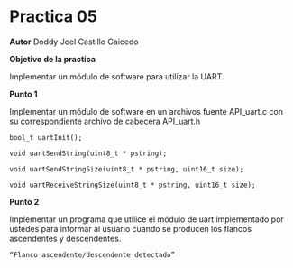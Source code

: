 # Practica 05

**Autor**
Doddy Joel Castillo Caicedo

**Objetivo de la practica**

Implementar un módulo de software para utilizar la UART. 

**Punto 1**

Implementar un módulo de software en un archivos fuente API_uart.c con su correspondiente archivo de cabecera API_uart.h
```	
bool_t uartInit();

void uartSendString(uint8_t * pstring);

void uartSendStringSize(uint8_t * pstring, uint16_t size);

void uartReceiveStringSize(uint8_t * pstring, uint16_t size);
```	


**Punto 2**

Implementar un programa que utilice el módulo de uart implementado por ustedes para informar al usuario cuando se producen los flancos ascendentes y descendentes.

```	
“Flanco ascendente/descendente detectado”
```	